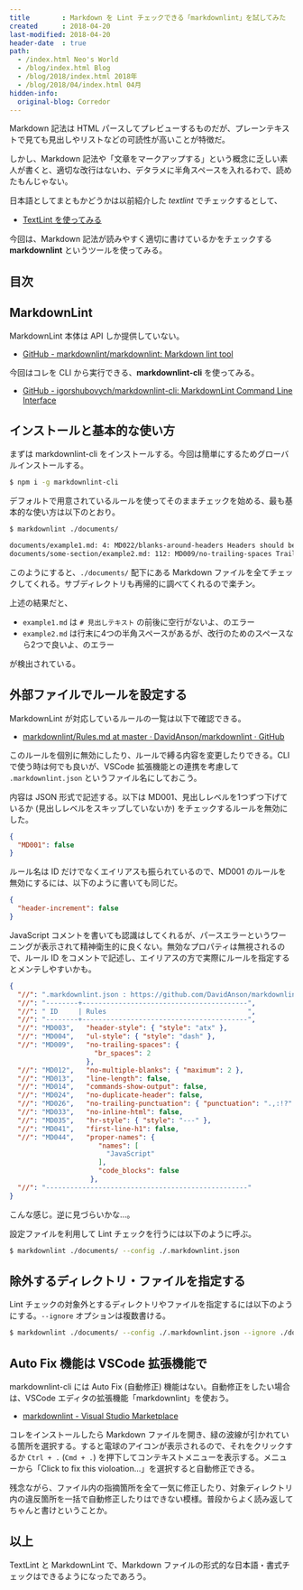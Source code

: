 ```yaml
---
title        : Markdown を Lint チェックできる「markdownlint」を試してみた
created      : 2018-04-20
last-modified: 2018-04-20
header-date  : true
path:
  - /index.html Neo's World
  - /blog/index.html Blog
  - /blog/2018/index.html 2018年
  - /blog/2018/04/index.html 04月
hidden-info:
  original-blog: Corredor
---
```


Markdown 記法は HTML パースしてプレビューするものだが、プレーンテキストで見ても見出しやリストなどの可読性が高いことが特徴だ。

しかし、Markdown 記法や「文章をマークアップする」という概念に乏しい素人が書くと、適切な改行はないわ、デタラメに半角スペースを入れるわで、読めたもんじゃない。

日本語としてまともかどうかは以前紹介した _textlint_ でチェックするとして、

- [TextLint を使ってみる](/blog/2017/09/19-02.html)

今回は、Markdown 記法が読みやすく適切に書けているかをチェックする __markdownlint__ というツールを使ってみる。

## 目次

## MarkdownLint

MarkdownLint 本体は API しか提供していない。

- [GitHub - markdownlint/markdownlint: Markdown lint tool](https://github.com/markdownlint/markdownlint)

今回はコレを CLI から実行できる、__markdownlint-cli__ を使ってみる。

- [GitHub - igorshubovych/markdownlint-cli: MarkdownLint Command Line Interface](https://github.com/igorshubovych/markdownlint-cli)

## インストールと基本的な使い方

まずは markdownlint-cli をインストールする。今回は簡単にするためグローバルインストールする。

```bash
$ npm i -g markdownlint-cli
```

デフォルトで用意されているルールを使ってそのままチェックを始める、最も基本的な使い方は以下のとおり。

```bash
$ markdownlint ./documents/

documents/example1.md: 4: MD022/blanks-around-headers Headers should be surrounded by blank lines [Context: "# 見出しテキスト"]
documents/some-section/example2.md: 112: MD009/no-trailing-spaces Trailing spaces [Expected: 2; Actual: 4]
```

このようにすると、`./documents/` 配下にある Markdown ファイルを全てチェックしてくれる。サブディレクトリも再帰的に調べてくれるので楽チン。

上述の結果だと、

- `example1.md` は `# 見出しテキスト` の前後に空行がないよ、のエラー
- `example2.md` は行末に4つの半角スペースがあるが、改行のためのスペースなら2つで良いよ、のエラー

が検出されている。

## 外部ファイルでルールを設定する

MarkdownLint が対応しているルールの一覧は以下で確認できる。

- [markdownlint/Rules.md at master · DavidAnson/markdownlint · GitHub](https://github.com/DavidAnson/markdownlint/blob/master/doc/Rules.md)

このルールを個別に無効にしたり、ルールで縛る内容を変更したりできる。CLI で使う時は何でも良いが、VSCode 拡張機能との連携を考慮して `.markdownlint.json` というファイル名にしておこう。

内容は JSON 形式で記述する。以下は MD001、見出しレベルを1つずつ下げているか (見出しレベルをスキップしていないか) をチェックするルールを無効にした。

```json
{
  "MD001": false
}
```

ルール名は ID だけでなくエイリアスも振られているので、MD001 のルールを無効にするには、以下のように書いても同じだ。

```json
{
  "header-increment": false
}
```

JavaScript コメントを書いても認識はしてくれるが、パースエラーというワーニングが表示されて精神衛生的に良くない。無効なプロパティは無視されるので、ルール ID をコメントで記述し、エイリアスの方で実際にルールを指定するとメンテしやすいかも。

```json
{
  "//": ".markdownlint.json : https://github.com/DavidAnson/markdownlint/blob/master/doc/Rules.md",
  "//": "--------+-----------------------------------------",
  "//": " ID     | Rules                                   ",
  "//": "--------+-----------------------------------------",
  "//": "MD003",   "header-style": { "style": "atx" },
  "//": "MD004",   "ul-style": { "style": "dash" },
  "//": "MD009",   "no-trailing-spaces": {
                     "br_spaces": 2
                   },
  "//": "MD012",   "no-multiple-blanks": { "maximum": 2 },
  "//": "MD013",   "line-length": false,
  "//": "MD014",   "commands-show-output": false,
  "//": "MD024",   "no-duplicate-header": false,
  "//": "MD026",   "no-trailing-punctuation": { "punctuation": ".,:!?" },
  "//": "MD033",   "no-inline-html": false,
  "//": "MD035",   "hr-style": { "style": "---" },
  "//": "MD041",   "first-line-h1": false,
  "//": "MD044",   "proper-names": {
                      "names": [
                        "JavaScript"
                      ],
                      "code_blocks": false
                    },
  "//": "--------------------------------------------------"
}
```

こんな感じ。逆に見づらいかな…。

設定ファイルを利用して Lint チェックを行うには以下のように呼ぶ。

```bash
$ markdownlint ./documents/ --config ./.markdownlint.json
```

## 除外するディレクトリ・ファイルを指定する

Lint チェックの対象外とするディレクトリやファイルを指定するには以下のようにする。`--ignore` オプションは複数書ける。

```bash
$ markdownlint ./documents/ --config ./.markdownlint.json --ignore ./documents/node_modules/ --ignore ./documents/memo.md
```

## Auto Fix 機能は VSCode 拡張機能で

markdownlint-cli には Auto Fix (自動修正) 機能はない。自動修正をしたい場合は、VSCode エディタの拡張機能「markdownlint」を使おう。

- [markdownlint - Visual Studio Marketplace](https://marketplace.visualstudio.com/items?itemName=DavidAnson.vscode-markdownlint)

コレをインストールしたら Markdown ファイルを開き、緑の波線が引かれている箇所を選択する。すると電球のアイコンが表示されるので、それをクリックするか `Ctrl + .` (`Cmd + .`) を押下してコンテキストメニューを表示する。メニューから「Click to fix this violoation...」を選択すると自動修正できる。

残念ながら、ファイル内の指摘箇所を全て一気に修正したり、対象ディレクトリ内の違反箇所を一括で自動修正したりはできない模様。普段からよく読み返してちゃんと書けということか。

## 以上

TextLint と MarkdownLint で、Markdown ファイルの形式的な日本語・書式チェックはできるようになったであろう。
